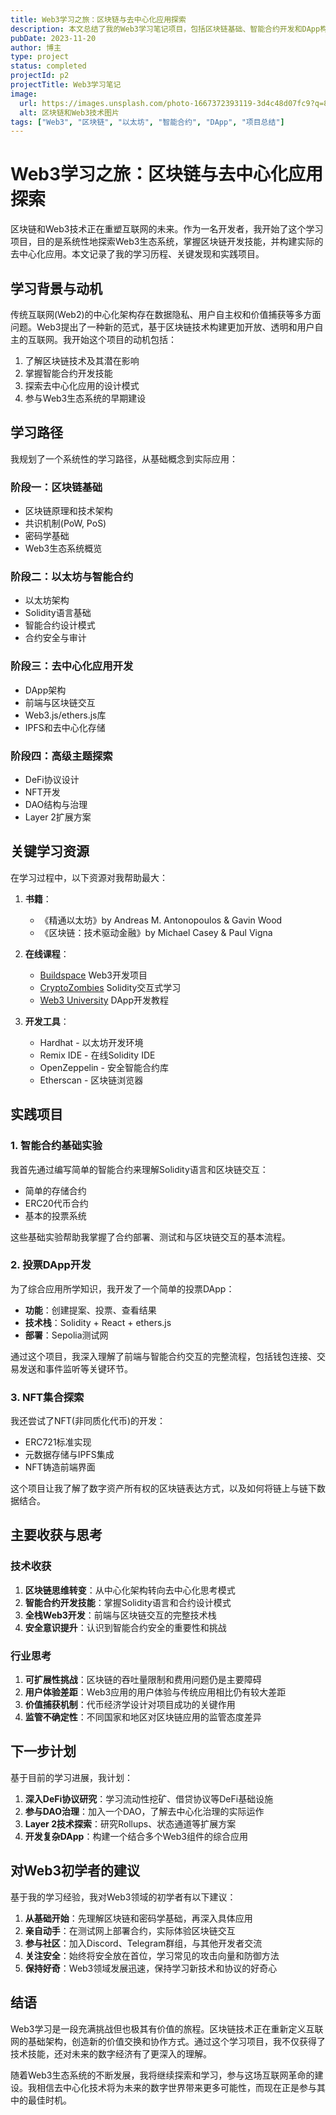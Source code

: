 ```yaml
---
title: Web3学习之旅：区块链与去中心化应用探索
description: 本文总结了我的Web3学习笔记项目，包括区块链基础、智能合约开发和DApp构建的探索历程
pubDate: 2023-11-20
author: 博主
type: project
status: completed
projectId: p2
projectTitle: Web3学习笔记
image: 
  url: https://images.unsplash.com/photo-1667372393119-3d4c48d07fc9?q=80&w=2342&auto=format&fit=crop
  alt: 区块链和Web3技术图片
tags: ["Web3", "区块链", "以太坊", "智能合约", "DApp", "项目总结"]
---
```


# Web3学习之旅：区块链与去中心化应用探索

区块链和Web3技术正在重塑互联网的未来。作为一名开发者，我开始了这个学习项目，目的是系统性地探索Web3生态系统，掌握区块链开发技能，并构建实际的去中心化应用。本文记录了我的学习历程、关键发现和实践项目。

## 学习背景与动机

传统互联网(Web2)的中心化架构存在数据隐私、用户自主权和价值捕获等多方面问题。Web3提出了一种新的范式，基于区块链技术构建更加开放、透明和用户自主的互联网。我开始这个项目的动机包括：

1. 了解区块链技术及其潜在影响
2. 掌握智能合约开发技能
3. 探索去中心化应用的设计模式
4. 参与Web3生态系统的早期建设

## 学习路径

我规划了一个系统性的学习路径，从基础概念到实际应用：

### 阶段一：区块链基础
- 区块链原理和技术架构
- 共识机制(PoW, PoS)
- 密码学基础
- Web3生态系统概览

### 阶段二：以太坊与智能合约
- 以太坊架构
- Solidity语言基础
- 智能合约设计模式
- 合约安全与审计

### 阶段三：去中心化应用开发
- DApp架构
- 前端与区块链交互
- Web3.js/ethers.js库
- IPFS和去中心化存储

### 阶段四：高级主题探索
- DeFi协议设计
- NFT开发
- DAO结构与治理
- Layer 2扩展方案

## 关键学习资源

在学习过程中，以下资源对我帮助最大：

1. **书籍**：
   - 《精通以太坊》by Andreas M. Antonopoulos & Gavin Wood
   - 《区块链：技术驱动金融》by Michael Casey & Paul Vigna

2. **在线课程**：
   - [Buildspace](https://buildspace.so/) Web3开发项目
   - [CryptoZombies](https://cryptozombies.io/) Solidity交互式学习
   - [Web3 University](https://www.web3.university/) DApp开发教程

3. **开发工具**：
   - Hardhat - 以太坊开发环境
   - Remix IDE - 在线Solidity IDE
   - OpenZeppelin - 安全智能合约库
   - Etherscan - 区块链浏览器

## 实践项目

### 1. 智能合约基础实验

我首先通过编写简单的智能合约来理解Solidity语言和区块链交互：

- 简单的存储合约
- ERC20代币合约
- 基本的投票系统

这些基础实验帮助我掌握了合约部署、测试和与区块链交互的基本流程。

### 2. 投票DApp开发

为了综合应用所学知识，我开发了一个简单的投票DApp：

- **功能**：创建提案、投票、查看结果
- **技术栈**：Solidity + React + ethers.js
- **部署**：Sepolia测试网

通过这个项目，我深入理解了前端与智能合约交互的完整流程，包括钱包连接、交易发送和事件监听等关键环节。

### 3. NFT集合探索

我还尝试了NFT(非同质化代币)的开发：

- ERC721标准实现
- 元数据存储与IPFS集成
- NFT铸造前端界面

这个项目让我了解了数字资产所有权的区块链表达方式，以及如何将链上与链下数据结合。

## 主要收获与思考

### 技术收获

1. **区块链思维转变**：从中心化架构转向去中心化思考模式
2. **智能合约开发技能**：掌握Solidity语言和合约设计模式
3. **全栈Web3开发**：前端与区块链交互的完整技术栈
4. **安全意识提升**：认识到智能合约安全的重要性和挑战

### 行业思考

1. **可扩展性挑战**：区块链的吞吐量限制和费用问题仍是主要障碍
2. **用户体验差距**：Web3应用的用户体验与传统应用相比仍有较大差距
3. **价值捕获机制**：代币经济学设计对项目成功的关键作用
4. **监管不确定性**：不同国家和地区对区块链应用的监管态度差异

## 下一步计划

基于目前的学习进展，我计划：

1. **深入DeFi协议研究**：学习流动性挖矿、借贷协议等DeFi基础设施
2. **参与DAO治理**：加入一个DAO，了解去中心化治理的实际运作
3. **Layer 2技术探索**：研究Rollups、状态通道等扩展方案
4. **开发复杂DApp**：构建一个结合多个Web3组件的综合应用

## 对Web3初学者的建议

基于我的学习经验，我对Web3领域的初学者有以下建议：

1. **从基础开始**：先理解区块链和密码学基础，再深入具体应用
2. **亲自动手**：在测试网上部署合约，实际体验区块链交互
3. **参与社区**：加入Discord、Telegram群组，与其他开发者交流
4. **关注安全**：始终将安全放在首位，学习常见的攻击向量和防御方法
5. **保持好奇**：Web3领域发展迅速，保持学习新技术和协议的好奇心

## 结语

Web3学习是一段充满挑战但也极其有价值的旅程。区块链技术正在重新定义互联网的基础架构，创造新的价值交换和协作方式。通过这个学习项目，我不仅获得了技术技能，还对未来的数字经济有了更深入的理解。

随着Web3生态系统的不断发展，我将继续探索和学习，参与这场互联网革命的建设。我相信去中心化技术将为未来的数字世界带来更多可能性，而现在正是参与其中的最佳时机。 